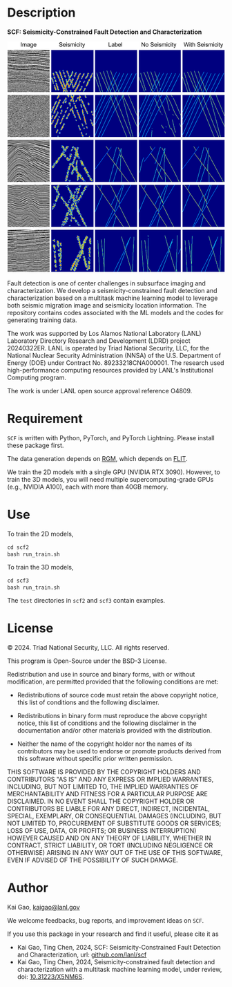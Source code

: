# Description
**SCF: Seismicity-Constrained Fault Detection and Characterization**

![2D examples](doc/example.png)

Fault detection is one of center challenges in subsurface imaging and characterization. We develop a seismicity-constrained fault detection and characterization based on a multitask machine learning model to leverage both seismic migration image and seismicity location information. The repository contains codes associated with the ML models and the codes for generating training data.

The work was supported by Los Alamos National Laboratory (LANL) Laboratory Directory Research and Development (LDRD) project 20240322ER. LANL is operated by Triad National Security, LLC, for the National Nuclear Security Administration (NNSA) of the U.S. Department of Energy (DOE) under Contract No. 89233218CNA000001. The research used high-performance computing resources provided by LANL's Institutional Computing program.

The work is under LANL open source approval reference O4809.

# Requirement
`SCF` is written with Python, PyTorch, and PyTorch Lightning. Please install these package first.

The data generation depends on [RGM](https://github.com/lanl/rgm), which depends on [FLIT](https://github.com/lanl/flit).

We train the 2D models with a single GPU (NVIDIA RTX 3090). However, to train the 3D models, you will need multiple supercomputing-grade GPUs (e.g., NVIDIA A100), each with more than 40GB memory.


# Use

To train the 2D models, 

```
cd scf2
bash run_train.sh
```

To train the 3D models,

```
cd scf3
bash run_train.sh
```

The `test` directories in `scf2` and `scf3` contain examples. 

# License
&copy; 2024. Triad National Security, LLC. All rights reserved.

This program is Open-Source under the BSD-3 License.

Redistribution and use in source and binary forms, with or without modification, are permitted provided that the following conditions are met:

- Redistributions of source code must retain the above copyright notice, this list of conditions and the following disclaimer.

- Redistributions in binary form must reproduce the above copyright notice, this list of conditions and the following disclaimer in the documentation and/or other materials provided with the distribution.

- Neither the name of the copyright holder nor the names of its contributors may be used to endorse or promote products derived from this software without specific prior written permission.

THIS SOFTWARE IS PROVIDED BY THE COPYRIGHT HOLDERS AND CONTRIBUTORS "AS IS" AND ANY EXPRESS OR IMPLIED WARRANTIES, INCLUDING, BUT NOT LIMITED TO, THE IMPLIED WARRANTIES OF MERCHANTABILITY AND FITNESS FOR A PARTICULAR PURPOSE ARE DISCLAIMED. IN NO EVENT SHALL THE COPYRIGHT HOLDER OR CONTRIBUTORS BE LIABLE FOR ANY DIRECT, INDIRECT, INCIDENTAL, SPECIAL, EXEMPLARY, OR CONSEQUENTIAL DAMAGES (INCLUDING, BUT NOT LIMITED TO, PROCUREMENT OF SUBSTITUTE GOODS OR SERVICES; LOSS OF USE, DATA, OR PROFITS; OR BUSINESS INTERRUPTION) HOWEVER CAUSED AND ON ANY THEORY OF LIABILITY, WHETHER IN CONTRACT, STRICT LIABILITY, OR TORT (INCLUDING NEGLIGENCE OR OTHERWISE) ARISING IN ANY WAY OUT OF THE USE OF THIS SOFTWARE, EVEN IF ADVISED OF THE POSSIBILITY OF SUCH DAMAGE.

# Author
Kai Gao, <kaigao@lanl.gov>

We welcome feedbacks, bug reports, and improvement ideas on `SCF`.

If you use this package in your research and find it useful, please cite it as

* Kai Gao, Ting Chen, 2024, SCF: Seismicity-Constrained Fault Detection and Characterization, url: [github.com/lanl/scf](https://github.com/lanl/scf)
* Kai Gao, Ting Chen, 2024, Seismicity-constrained fault detection and characterization with a multitask machine learning model, under review, doi: [10.31223/X5NM6S](https://doi.org/10.31223/X5NM6S).
